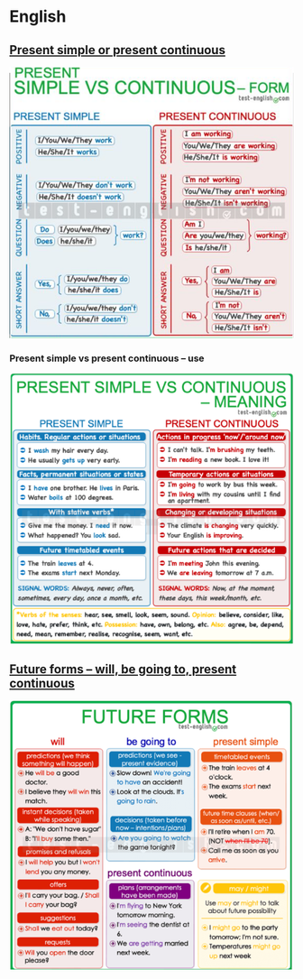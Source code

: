 # English

## [Present simple or present continuous](https://test-english.com/grammar-points/b1/present-simple-present-continuous/)

![](<../../.gitbook/assets/image (26).png>)

### Present simple vs present continuous – use

![](<../../.gitbook/assets/image (22) (1).png>)

## [Future forms – will, be going to, present continuous](https://test-english.com/grammar-points/b1/future-forms/)

![](<../../.gitbook/assets/image (25) (1).png>)
